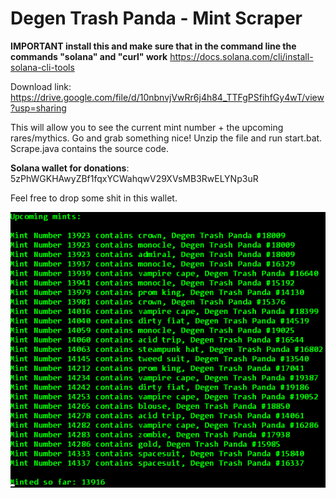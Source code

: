 # Degen Trash Panda - Mint Scraper

**IMPORTANT install this and make sure that in the command line the commands "solana" and "curl" work** https://docs.solana.com/cli/install-solana-cli-tools

Download link: https://drive.google.com/file/d/10nbnvjVwRr6j4h84_TTFgPSfihfGy4wT/view?usp=sharing

This will allow you to see the current mint number + the upcoming rares/mythics. Go and grab something nice! 
Unzip the file and run start.bat. Scrape.java contains the source code.

__Solana wallet for donations__: 5zPhWGKHAwyZBf1fqxYCWahqwV29XVsMB3RwELYNp3uR

Feel free to drop some shit in this wallet.

![scraper](./screenshot.png)
